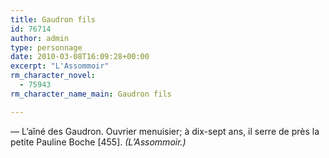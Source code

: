 ```yaml
---
title: Gaudron fils
id: 76714
author: admin
type: personnage
date: 2010-03-08T16:09:28+00:00
excerpt: "L'Assommoir"
rm_character_novel:
  - 75943
rm_character_name_main: Gaudron fils

---
```

— L&rsquo;aîné des Gaudron. Ouvrier menuisier; à dix-sept ans, il serre de près la petite Pauline Boche [455]. _(L&rsquo;Assommoir.)_